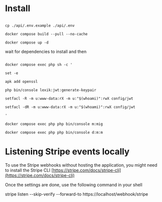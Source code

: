 
# Install

  

```

cp ./api/.env.example ./api/.env

docker compose build --pull --no-cache

docker compose up -d

```

  

wait for dependencies to install and then

  

```

docker compose exec php sh -c '

set -e

apk add openssl

php bin/console lexik:jwt:generate-keypair

setfacl -R -m u:www-data:rX -m u:"$(whoami)":rwX config/jwt

setfacl -dR -m u:www-data:rX -m u:"$(whoami)":rwX config/jwt

'

docker compose exec php php bin/console m:mig

docker compose exec php php bin/console d:m:m

```
# Listening Stripe events locally

To use the Stripe webhooks without hosting the application, you might need to install the Stripe CLI  [https://stripe.com/docs/stripe-cli](https://stripe.com/docs/stripe-cli)

Once the settings are done, use the following command in your shell

stripe listen --skip-verify --forward-to https://localhost/webhook/stripe